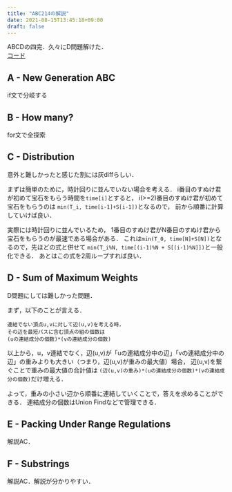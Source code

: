 ```yaml
---
title: "ABC214の解説"
date: 2021-08-15T13:45:18+09:00
draft: false
---
```


ABCDの四完．久々にD問題解けた．<br>
[コード](https://github.com/T45K/kyopuro/tree/master/AtCoder/ABC/ABC214)

## A - New Generation ABC
if文で分岐する

## B - How many?
for文で全探索

## C - Distribution
意外と難しかったと感じた割には灰diffらしい．

まずは簡単のために，時計回りに並んでいない場合を考える．
i番目のすぬけ君が初めて宝石をもらう時間を`time[i]`とすると，
i(>=2)番目のすぬけ君が初めて宝石をもらうのは
`min(T_i, time[i-1]+S[i-1])`となるので，
前から順番に計算していけば良い．

実際には時計回りに並んでいるため，
1番目のすぬけ君がN番目のすぬけ君から宝石をもらうのが最速である場合がある．
これは`min(T_0, time[N]+S[N])`となるので，先ほどの式と併せて
`min(T_i%N, time[(i-1)%N + S[(i-1)%N]])`と一般化できる．
あとはこの式を2周ループすれば良い．

## D - Sum of Maximum Weights
D問題にしては難しかった問題．

まず，以下のことが言える．

```
連結でない頂点u,vに対して辺(u,v)を考える時，
その辺を最短パスに含む頂点の組の個数は
(uの連結成分の個数)*(vの連結成分の個数)
```

以上から，u，v連結でなく，辺(u,v)が「uの連結成分中の辺」「vの連結成分中の辺」の重みよりも大きい（つまり，辺(u,v)が重みの最大値）場合，
辺(u,v)を繋ぐことで重みの最大値の合計値は
`(辺(u,v)の重み)*(uの連結成分の個数)*(vの連結成分の個数)`だけ増える．

よって，重みの小さい辺から順番に連結していくことで，答えを求めることができる．
連結成分の個数はUnion Findなどで管理できる．

## E - Packing Under Range Regulations
解説AC．

## F - Substrings
解説AC．解説が分かりやすい．
